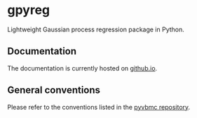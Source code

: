 # gpyreg
Lightweight Gaussian process regression package in Python.

## Documentation
The documentation is currently hosted on [github.io](https://lacerbi.github.io/gpyreg/).

## General conventions
Please refer to the conventions listed in the [pyvbmc repository](https://github.com/lacerbi/pyvbmc#readme).
